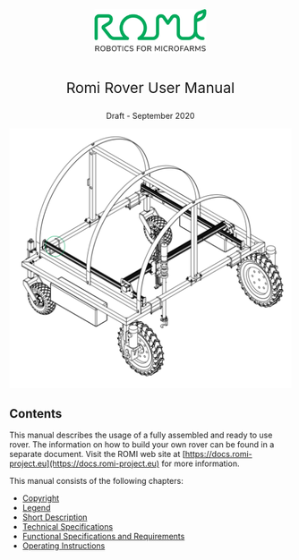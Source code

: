 <center>

<img src="assets/ROMI_green.png" alt="Romi Rover" width="200"/>

<br>
<br>

<p style="font-size:26px">
Romi Rover  
User Manual
</p>

Draft - September 2020 

<img src="assets/rover.png" alt="Romi Rover" width="600px"/>

</center>


## Contents

This manual describes the usage of a fully assembled and ready to use rover. The information on how to build your own rover can be found in a separate document. Visit the ROMI web site at [https://docs.romi-project.eu](https://docs.romi-project.eu) for more information.

This manual consists of the following chapters:

* [Copyright](copyright.md)
* [Legend](legend.md)
* [Short Description](description.md)
* [Technical Specifications](specifications.md)
* [Functional Specifications and Requirements](requirements.md)
* [Operating Instructions](operation.md)




